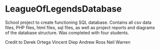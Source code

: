 # LeagueOfLegendsDatabase
School project to create functioning SQL database. Contains all csv data files, PHP files, html files, sql files, as well as project reports and diagrams of the database structure. Was completed with four students. 

Credit to 
Derek Ortega
Vincent Diep
Andrew Ross
Neil Warren

